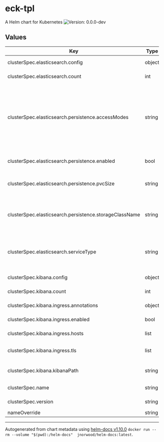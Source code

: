 # eck-tpl

A Helm chart for Kubernetes
![Version: 0.0.0-dev](https://img.shields.io/badge/Version-0.0.0--dev-informational?style=flat-square)

## Values

| Key | Type | Default | Description |
|-----|------|---------|-------------|
| clusterSpec.elasticsearch.config | object | `{}` | Elasticsearch configuration |
| clusterSpec.elasticsearch.count | int | `3` | Elasticsearch instance count |
| clusterSpec.elasticsearch.persistence.accessModes | string | `"ReadWriteOnce"` | PVC access modes can be either `ReadWriteOnce`, `ReadOnlyMany`, `ReadWriteMany` or `ReadWriteOncePod` watch [Official Documentation](https://kubernetes.io/docs/concepts/storage/persistent-volumes/#access-modes) for more informations |
| clusterSpec.elasticsearch.persistence.enabled | bool | `false` | Enable Elasticsearch persitence |
| clusterSpec.elasticsearch.persistence.pvcSize | string | `"50Gi"` | Elasticsearch PVC size, it will create *n* PVC of `50Gi` |
| clusterSpec.elasticsearch.persistence.storageClassName | string | `""` | Storage class name, you can get it by executing this command `kubectl get sc` |
| clusterSpec.elasticsearch.serviceType | string | `"ClusterIP"` | Elasticsearch service type can be either `Loadbalancer`, `ClusterIP` or `NodePort` |
| clusterSpec.kibana.config | object | `{}` | Kibana configuration |
| clusterSpec.kibana.count | int | `1` | Kibana instance count |
| clusterSpec.kibana.ingress.annotations | object | `{}` | Kibana ingress annotations |
| clusterSpec.kibana.ingress.enabled | bool | `false` | Enable Kibana UI ingress |
| clusterSpec.kibana.ingress.hosts | list | `["chart-example.local"]` | Kibana ingress hostnames |
| clusterSpec.kibana.ingress.tls | list | `[]` | Kibana ingress TLS configuration |
| clusterSpec.kibana.kibanaPath | string | `"/"` | Kibana application base path |
| clusterSpec.name | string | `"eck-cluster"` | ECK Cluster name |
| clusterSpec.version | string | `"8.2.0"` | ECK Cluster version |
| nameOverride | string | `""` |  |

----------------------------------------------
Autogenerated from chart metadata using [helm-docs v1.10.0](https://github.com/norwoodj/helm-docs/releases/v1.10.0) `docker run --rm --volume "$(pwd):/helm-docs"  jnorwood/helm-docs:latest`.
